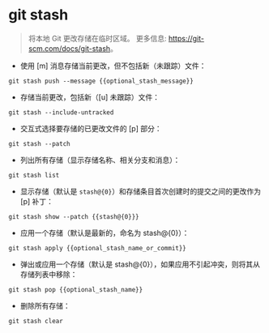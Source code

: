 # git stash

> 将本地 Git 更改存储在临时区域。
> 更多信息: <https://git-scm.com/docs/git-stash>。

- 使用 [m] 消息存储当前更改，但不包括新（未跟踪）文件：

`git stash push --message {{optional_stash_message}}`

- 存储当前更改，包括新（[u] 未跟踪）文件：

`git stash --include-untracked`

- 交互式选择要存储的已更改文件的 [p] 部分：

`git stash --patch`

- 列出所有存储（显示存储名称、相关分支和消息）：

`git stash list`

- 显示存储（默认是 `stash@{0}`）和存储条目首次创建时的提交之间的更改作为 [p] 补丁：

`git stash show --patch {{stash@{0}}}`

- 应用一个存储（默认是最新的，命名为 stash@{0}）：

`git stash apply {{optional_stash_name_or_commit}}`

- 弹出或应用一个存储（默认是 stash@{0}），如果应用不引起冲突，则将其从存储列表中移除：

`git stash pop {{optional_stash_name}}`

- 删除所有存储：

`git stash clear`